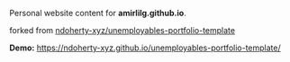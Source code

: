 Personal website content for **amirlilg.github.io**.

forked from <a href="https://github.com/ndoherty-xyz/unemployables-portfolio-template">ndoherty-xyz/unemployables-portfolio-template</a></br>

**Demo:** https://ndoherty-xyz.github.io/unemployables-portfolio-template/
